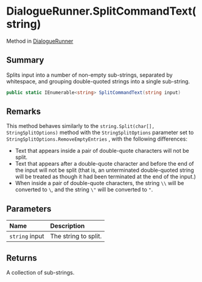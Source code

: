 # DialogueRunner.SplitCommandText(string)

Method in [DialogueRunner](/api/csharp/yarn.unity.dialoguerunner.md)

## Summary


Splits input into a number of non-empty sub-strings, separated
by whitespace, and grouping double-quoted strings into a single
sub-string.


```csharp
public static IEnumerable<string> SplitCommandText(string input)
```

## Remarks


This method behaves similarly to the  <code>string.Split(char[], StringSplitOptions)</code>  method with
the  <code>StringSplitOptions</code>  parameter set to  <code>StringSplitOptions.RemoveEmptyEntries</code> , with the
following differences:

<ul type="bullet">
<li>Text that appears inside a pair of double-quote
characters will not be split.</li>
<li>Text that appears after a double-quote character and
before the end of the input will not be split (that is, an
unterminated double-quoted string will be treated as though it
had been terminated at the end of the input.)</li>
<li>When inside a pair of double-quote characters, the string
<code>\\</code> will be converted to <code>\</code>, and the string
<code>\"</code> will be converted to <code>"</code>.</li>
</ul>

## Parameters

|Name|Description|
|:---|:---|
|`string` input|The string to split.|

## Returns

A collection of sub-strings.

